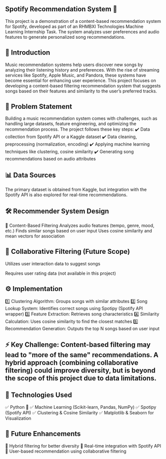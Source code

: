## Spotify Recommendation System 🎵
This project is a demonstration of a content-based recommendation system for Spotify, developed as part of an RHMBXI Technologies Machine Learning Internship Task. The system analyzes user preferences and audio features to generate personalized song recommendations.
## 🎯 Introduction
Music recommendation systems help users discover new songs by analyzing their listening history and preferences. With the rise of streaming services like Spotify, Apple Music, and Pandora, these systems have become essential for enhancing user experience.
This project focuses on developing a content-based filtering recommendation system that suggests songs based on their features and similarity to the user’s preferred tracks.

## 🚀 Problem Statement
Building a music recommendation system comes with challenges, such as handling large datasets, feature engineering, and optimizing the recommendation process. The project follows these key steps:
✔️ Data collection from Spotify API or a Kaggle dataset
✔️ Data cleaning, preprocessing (normalization, encoding)
✔️ Applying machine learning techniques like clustering, cosine similarity
✔️ Generating song recommendations based on audio attributes

## 📊 Data Sources
The primary dataset is obtained from Kaggle, but integration with the Spotify API is also explored for real-time recommendations.

## 🛠️ Recommender System Design
🔹 Content-Based Filtering
Analyzes audio features (tempo, genre, mood, etc.)
Finds similar songs based on user input
Uses cosine similarity and mean vectors for association

## 🔹 Collaborative Filtering (Future Scope)
Utilizes user interaction data to suggest songs

Requires user rating data (not available in this project)

## ⚙️ Implementation
1️⃣ Clustering Algorithm: Groups songs with similar attributes
2️⃣ Song Lookup System: Identifies correct songs using Spotipy (Spotify API wrapper)
3️⃣ Feature Extraction: Retrieves song characteristics
4️⃣ Similarity Calculation: Uses cosine similarity to find the closest matches
5️⃣ Recommendation Generation: Outputs the top N songs based on user input

## ⚡ Key Challenge: Content-based filtering may lead to "more of the same" recommendations. A hybrid approach (combining collaborative filtering) could improve diversity, but is beyond the scope of this project due to data limitations.

## 📌 Technologies Used
✅ Python 🐍
✅ Machine Learning (Scikit-learn, Pandas, NumPy)
✅ Spotipy (Spotify API)
✅ Clustering & Cosine Similarity
✅ Matplotlib & Seaborn for Visualization

## 🎯 Future Enhancements
🔹 Hybrid filtering for better diversity
🔹 Real-time integration with Spotify API
🔹 User-based recommendation using collaborative filtering








